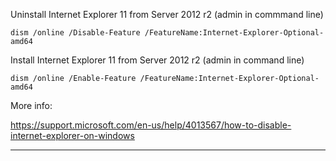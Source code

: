 Uninstall Internet Explorer 11 from Server 2012 r2 (admin in commmand line) 

`dism /online /Disable-Feature /FeatureName:Internet-Explorer-Optional-amd64`


Install Internet Explorer 11 from Server 2012 r2 (admin in command line) 


`dism /online /Enable-Feature /FeatureName:Internet-Explorer-Optional-amd64`


More info:

https://support.microsoft.com/en-us/help/4013567/how-to-disable-internet-explorer-on-windows

---
